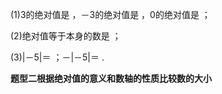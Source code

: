 (1)3的绝对值是 ，－3的绝对值是 ，0的绝对值是 ；

(2)绝对值等于本身的数是 ；

(3)\|－5\|＝ ；－\|－5\|＝ .

**题型二根据绝对值的意义和数轴的性质比较数的大小**

